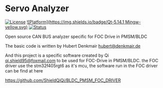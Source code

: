 # Servo Analyzer
[![License](https://img.shields.io/badge/License-GPL%202.0-green.svg)](https://opensource.org/licenses/Apache-2.0)
[![Platform](https://img.shields.io/badge/Qt-5.14.1 Mingw-yellow.svg)](<>)
[![Status](https://img.shields.io/badge/Staus-Processing-blue.svg)](<>)
<br>

Open source CAN BUS analyzer specific for FOC Drive in PMSM/BLDC

The basic code is written by Hubert Denkmair <hubert@denkmair.de>

And this project is a specific software created by Qi qi.shield95@foxmail.com to be used for FOC-Drive in PMSM/BLDC. the FOC driver use the stm32f405rgt6 as it's mcu, the software run in the FOC driver can be find at here 

https://github.com/ShieldQiQi/BLDC_PMSM_FOC_DRIVER 

